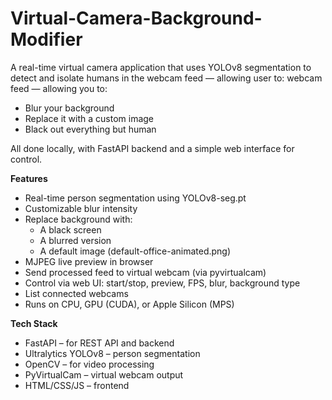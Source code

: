 # Virtual-Camera-Background-Modifier
A real-time virtual camera application that uses YOLOv8 segmentation to detect and isolate humans in the webcam feed — allowing user to:  webcam feed — allowing you to:
- Blur your background
- Replace it with a custom image
- Black out everything but human

All done locally, with FastAPI backend and a simple web interface for control.

**Features**
- Real-time person segmentation using YOLOv8-seg.pt
- Customizable blur intensity
- Replace background with:
  - A black screen
  - A blurred version
  - A default image (default-office-animated.png)
- MJPEG live preview in browser
- Send processed feed to virtual webcam (via pyvirtualcam)
- Control via web UI: start/stop, preview, FPS, blur, background type
- List connected webcams
- Runs on CPU, GPU (CUDA), or Apple Silicon (MPS)

**Tech Stack**
- FastAPI
 – for REST API and backend
- Ultralytics YOLOv8
 – person segmentation
- OpenCV
 – for video processing
- PyVirtualCam
 – virtual webcam output
- HTML/CSS/JS
 – frontend
